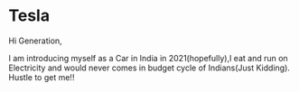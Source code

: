 #  Tesla
Hi Generation,

I am introducing myself as a Car in India in 2021(hopefully),I eat and run on Electricity and would never comes in budget cycle of Indians(Just Kidding). 
Hustle to get me!!
 

